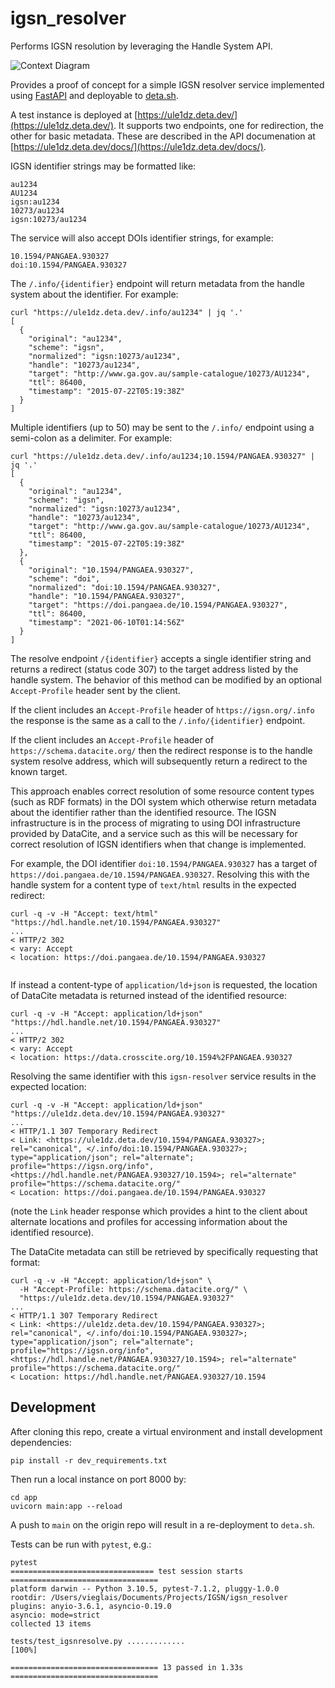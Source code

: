 # igsn_resolver

Performs IGSN resolution by leveraging the Handle System API.

![Context Diagram](https://www.plantuml.com/plantuml/proxy?src=https://raw.githubusercontent.com/datadavev/igsn_resolver/main/UML/context.puml)

Provides a proof of concept for a simple IGSN resolver service implemented using [FastAPI](https://fastapi.tiangolo.com/) and deployable to [deta.sh](https://www.deta.sh/).

A test instance is deployed at [https://ule1dz.deta.dev/](https://ule1dz.deta.dev/). It supports two endpoints, one for redirection, the other for basic metadata. These are described in the API documenation at [https://ule1dz.deta.dev/docs/](https://ule1dz.deta.dev/docs/).

IGSN identifier strings may be formatted like:

```
au1234
AU1234
igsn:au1234
10273/au1234
igsn:10273/au1234
```

The service will also accept DOIs identifier strings, for example:

```
10.1594/PANGAEA.930327
doi:10.1594/PANGAEA.930327
```

The `/.info/{identifier}` endpoint will return metadata from the handle system about the identifier. For example:

```
curl "https://ule1dz.deta.dev/.info/au1234" | jq '.'
[
  {
    "original": "au1234",
    "scheme": "igsn",
    "normalized": "igsn:10273/au1234",
    "handle": "10273/au1234",
    "target": "http://www.ga.gov.au/sample-catalogue/10273/AU1234",
    "ttl": 86400,
    "timestamp": "2015-07-22T05:19:38Z"
  }
]
```

Multiple identifiers (up to 50) may be sent to the `/.info/` endpoint using a semi-colon as a delimiter. For example:

```
curl "https://ule1dz.deta.dev/.info/au1234;10.1594/PANGAEA.930327" | jq '.'
[
  {
    "original": "au1234",
    "scheme": "igsn",
    "normalized": "igsn:10273/au1234",
    "handle": "10273/au1234",
    "target": "http://www.ga.gov.au/sample-catalogue/10273/AU1234",
    "ttl": 86400,
    "timestamp": "2015-07-22T05:19:38Z"
  },
  {
    "original": "10.1594/PANGAEA.930327",
    "scheme": "doi",
    "normalized": "doi:10.1594/PANGAEA.930327",
    "handle": "10.1594/PANGAEA.930327",
    "target": "https://doi.pangaea.de/10.1594/PANGAEA.930327",
    "ttl": 86400,
    "timestamp": "2021-06-10T01:14:56Z"
  }
]
```

The resolve endpoint `/{identifier}` accepts a single identifier string and returns a redirect (status code 307) to the target address listed by the handle system. The behavior of this method can be modified by an optional `Accept-Profile` header sent by the client.

If the client includes an `Accept-Profile` header of `https://igsn.org/.info` the response is the same as a call to the `/.info/{identifier}` endpoint.

If the client includes an `Accept-Profile` header of `https://schema.datacite.org/` then the redirect response is to the handle system resolve address, which will subsequently return a redirect to the known target.

This approach enables correct resolution of some resource content types (such as RDF formats) in the DOI system which otherwise return metadata about the identifier rather than the identified resource. The IGSN infrastructure is in the process of migrating to using DOI infrastructure provided by DataCite, and a service such as this will be necessary for correct resolution of IGSN identifiers when that change is implemented.

For example, the DOI identifier `doi:10.1594/PANGAEA.930327` has a target of `https://doi.pangaea.de/10.1594/PANGAEA.930327`. Resolving this with the handle system for a content type of `text/html` results in the expected redirect:

```
curl -q -v -H "Accept: text/html" "https://hdl.handle.net/10.1594/PANGAEA.930327"
...
< HTTP/2 302
< vary: Accept
< location: https://doi.pangaea.de/10.1594/PANGAEA.930327


```

If instead a content-type of `application/ld+json` is requested, the location of DataCite metadata is returned instead of the identified resource:

```
curl -q -v -H "Accept: application/ld+json" "https://hdl.handle.net/10.1594/PANGAEA.930327"
...
< HTTP/2 302
< vary: Accept
< location: https://data.crosscite.org/10.1594%2FPANGAEA.930327
```

Resolving the same identifier with this `igsn-resolver` service results in the expected location:

```
curl -q -v -H "Accept: application/ld+json" "https://ule1dz.deta.dev/10.1594/PANGAEA.930327"
...
< HTTP/1.1 307 Temporary Redirect
< Link: <https://ule1dz.deta.dev/10.1594/PANGAEA.930327>; rel="canonical", </.info/doi:10.1594/PANGAEA.930327>; type="application/json"; rel="alternate"; profile="https://igsn.org/info", <https://hdl.handle.net/PANGAEA.930327/10.1594>; rel="alternate" profile="https://schema.datacite.org/"
< Location: https://doi.pangaea.de/10.1594/PANGAEA.930327
```
(note the `Link` header response which provides a hint to the client about alternate locations and profiles for accessing information about the identified resource).

The DataCite metadata can still be retrieved by specifically requesting that format:

```
curl -q -v -H "Accept: application/ld+json" \
  -H "Accept-Profile: https://schema.datacite.org/" \
  "https://ule1dz.deta.dev/10.1594/PANGAEA.930327"
...
< HTTP/1.1 307 Temporary Redirect
< Link: <https://ule1dz.deta.dev/10.1594/PANGAEA.930327>; rel="canonical", </.info/doi:10.1594/PANGAEA.930327>; type="application/json"; rel="alternate"; profile="https://igsn.org/info", <https://hdl.handle.net/PANGAEA.930327/10.1594>; rel="alternate" profile="https://schema.datacite.org/"
< Location: https://hdl.handle.net/PANGAEA.930327/10.1594  
```

## Development

After cloning this repo, create a virtual environment and install development dependencies:

```
pip install -r dev_requirements.txt
```

Then run a local instance on port 8000 by:
```
cd app
uvicorn main:app --reload
```

A push to `main` on the origin repo will result in a re-deployment to `deta.sh`.

Tests can be run with `pytest`, e.g.:

```
pytest
================================ test session starts =================================
platform darwin -- Python 3.10.5, pytest-7.1.2, pluggy-1.0.0
rootdir: /Users/vieglais/Documents/Projects/IGSN/igsn_resolver
plugins: anyio-3.6.1, asyncio-0.19.0
asyncio: mode=strict
collected 13 items

tests/test_igsnresolve.py .............                                        [100%]

================================= 13 passed in 1.33s =================================
```
